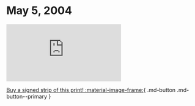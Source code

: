 # May 5, 2004

![](https://www.achewood.com/comic.php?date=05052004)

[Buy a signed strip of this print! :material-image-frame:](https://achewood-holiday-pop-up.myshopify.com/products/strip#05052004){ .md-button .md-button--primary }

